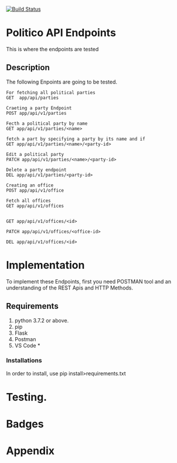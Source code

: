 [![Build Status](https://travis-ci.org/NehemiahLimo/politicoapp-api.svg?branch=develop)](https://travis-ci.org/NehemiahLimo/politicoapp-api)

# Politico API Endpoints
This is where the endpoints are tested 

## Description
The following Enpoints are going to be tested.
```
For fetching all political parties
GET  app/api/parties 

Craeting a party Endpoint
POST app/api/v1/parties
 
Fecth a political party by name
GET app/api/v1/parties/<name>

fetch a part by specifying a party by its name and if
GET app/api/v1/parties/<name>/<party-id>

Edit a political party
PATCH app/api/v1/parties/<name>/<party-id>

Delete a party endpoint
DEL app/api/v1/parties/<party-id>

Creating an office
POST app/api/v1/office

Fetch all offices
GET app/api/v1/offices


GET app/api/v1/offices/<id>

PATCH app/api/v1/offices/<office-id>

DEL app/api/v1/offices/<id>

```

# Implementation
To implement these Endpoints, first you need POSTMAN tool and an understanding of the REST Apis  and HTTP Methods.

## Requirements
1. python 3.7.2 or above.
2. pip 
3. Flask
4. Postman
5. VS Code *

### Installations
In order to install, use pip install>requirements.txt

# Testing.

# Badges

# Appendix


